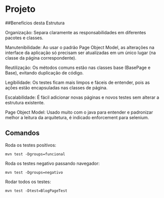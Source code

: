 # Projeto

##Benefícios desta Estrutura

Organização: Separa claramente as responsabilidades em diferentes pacotes e classes.

Manutenibilidade: Ao usar o padrão Page Object Model, as alterações na interface da aplicação só precisam ser atualizadas em um único lugar (na classe da página correspondente).

Reutilização: Os métodos comuns estão nas classes base (BasePage e Base), evitando duplicação de código.

Legibilidade: Os testes ficam mais limpos e fáceis de entender, pois as ações estão encapsuladas nas classes de página.

Escalabilidade: É fácil adicionar novas páginas e novos testes sem alterar a estrutura existente.

Page Object Model: Usado muito com o java para entender e padronizar melhor a leitura da arquitetura, é indicado enforcement para selenium.


## Comandos

Roda os testes positivos:

```mvn test -Dgroups=funcional```

Roda os testes negativo passando navegador:

```mvn test -Dgroups=negativo```

Rodar todos os testes:

``` mvn test -Dtest=BlogPageTest  ```